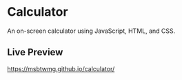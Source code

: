 # Calculator
An on-screen calculator using JavaScript, HTML, and CSS.

## Live Preview
https://msbtwmg.github.io/calculator/
